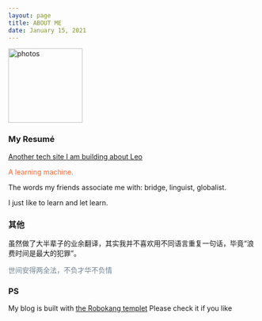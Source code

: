 ```yaml
---
layout: page
title: ABOUT ME 
date: January 15, 2021
---
```

<a href="/photos/" target="_blank"><img src="/AboutMe.jpg" width="150" height="150" alt="photos"/></a>

<p>
<h3> My Resumé</h3> 
<a href="/Archer_DS/" target="_blank"> Another tech site I am building about Leo</a>    



<div style="color:#FF6633">
<p>	A learning machine.
</p>
</div>
<p>
The words my friends associate me with: bridge, linguist, globalist.
<p>
I just like to learn and let learn.
<p>
<h3> 其他</h3>   
<p>

虽然做了大半辈子的业余翻译，其实我并不喜欢用不同语言重复一句话，毕竟“浪费时间是最大的犯罪”。           


<div style="color:#708090">
<p>
世间安得两全法，不负才华不负情
</p>
</div>

<h3> PS </h3>   
<p>
My blog is built with 
<a href="https://www.robotkang.cc"> the Robokang templet</a>
Please check it if you like
<p>